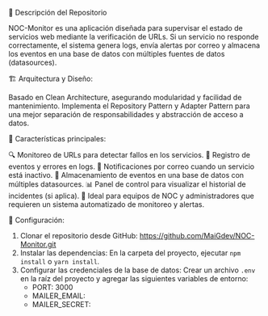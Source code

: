 📌 Descripción del Repositorio

NOC-Monitor es una aplicación diseñada para supervisar el estado de servicios web mediante la verificación de URLs. Si un servicio no responde correctamente, el sistema genera logs, envía alertas por correo y almacena los eventos en una base de datos con múltiples fuentes de datos (datasources).

🏗️ Arquitectura y Diseño:

Basado en Clean Architecture, asegurando modularidad y facilidad de mantenimiento.
Implementa el Repository Pattern y Adapter Pattern para una mejor separación de responsabilidades y abstracción de acceso a datos.

📡 Características principales:

🔍 Monitoreo de URLs para detectar fallos en los servicios.
📝 Registro de eventos y errores en logs.
📩 Notificaciones por correo cuando un servicio está inactivo.
💾 Almacenamiento de eventos en una base de datos con múltiples datasources.
📊 Panel de control para visualizar el historial de incidentes (si aplica).
🚀 Ideal para equipos de NOC y administradores que requieren un sistema automatizado de monitoreo y alertas.

🔧 Configuración:

1. Clonar el repositorio desde GitHub: https://github.com/MaiGdev/NOC-Monitor.git
2. Instalar las dependencias: En la carpeta del proyecto, ejecutar `npm install` o `yarn install`.
3. Configurar las credenciales de la base de datos: Crear un archivo `.env` en la raíz del proyecto y agregar las siguientes variables de entorno:
   - PORT: 3000
   - MAILER_EMAIL:
   - MAILER_SECRET:
